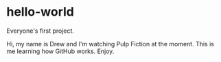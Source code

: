 # hello-world
Everyone's first project.

Hi, my name is Drew and I'm watching Pulp Fiction at the moment. This is me learning how GitHub works. Enjoy.
